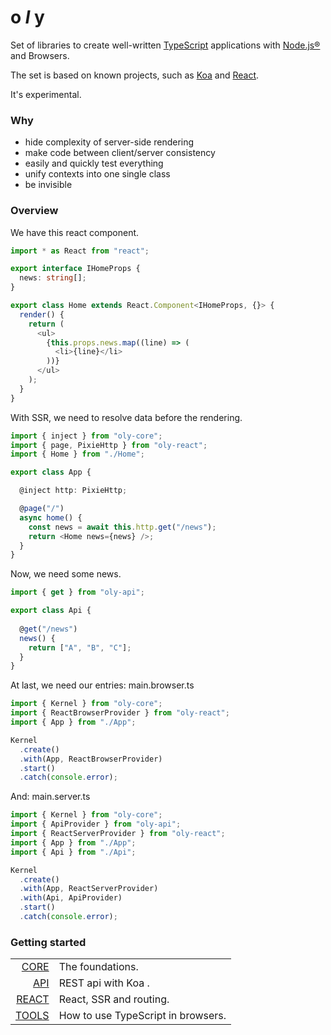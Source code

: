 # o *l* y

Set of libraries to create well-written [TypeScript](https://github.com/Microsoft/TypeScript) applications with [Node.js®](https://nodejs.org/en/) and Browsers.

The set is based on known projects, such as [Koa](https://github.com/koajs/koa) and [React](https://github.com/facebook/react).

It's experimental.

### Why

- hide complexity of server-side rendering
- make code between client/server consistency
- easily and quickly test everything
- unify contexts into one single class
- be invisible

### Overview

We have this react component.
```ts
import * as React from "react";

export interface IHomeProps {
  news: string[];
}

export class Home extends React.Component<IHomeProps, {}> {
  render() {
    return (
      <ul>
        {this.props.news.map((line) => (
          <li>{line}</li>
        ))}
      </ul>
    );
  }
}
```

With SSR, we need to resolve data before the rendering.
```ts
import { inject } from "oly-core";
import { page, PixieHttp } from "oly-react";
import { Home } from "./Home";

export class App {

  @inject http: PixieHttp;

  @page("/")
  async home() {
    const news = await this.http.get("/news");
    return <Home news={news} />;
  }
}
```

Now, we need some news.
```ts
import { get } from "oly-api";

export class Api {
  
  @get("/news") 
  news() {
    return ["A", "B", "C"];
  }
}
```

At last, we need our entries: main.browser.ts
```ts
import { Kernel } from "oly-core";
import { ReactBrowserProvider } from "oly-react";
import { App } from "./App";

Kernel
  .create()
  .with(App, ReactBrowserProvider)
  .start()
  .catch(console.error);
```

And: main.server.ts
```ts
import { Kernel } from "oly-core";
import { ApiProvider } from "oly-api";
import { ReactServerProvider } from "oly-react";
import { App } from "./App";
import { Api } from "./Api";

Kernel
  .create()
  .with(App, ReactServerProvider)
  .with(Api, ApiProvider)
  .start()
  .catch(console.error);
```

### Getting started

|                                            |                                        |
|-------------------------------------------:|----------------------------------------|
| [CORE](https://noly.me/oly/#/m/oly-core)   | The foundations.                       | 
| [API](https://noly.me/oly/#/m/oly-api)     | REST api with Koa    .                 | 
| [REACT](https://noly.me/oly/#/m/oly-react) | React, SSR and routing.                | 
| [TOOLS](https://noly.me/oly/#/m/oly-tools) | How to use TypeScript in browsers.     | 
